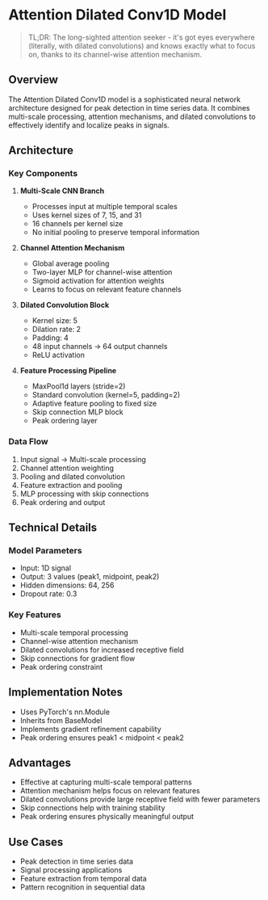 # Attention Dilated Conv1D Model

> TL;DR: The long-sighted attention seeker - it's got eyes everywhere (literally, with dilated convolutions) and knows exactly what to focus on, thanks to its channel-wise attention mechanism.

## Overview
The Attention Dilated Conv1D model is a sophisticated neural network architecture designed for peak detection in time series data. It combines multi-scale processing, attention mechanisms, and dilated convolutions to effectively identify and localize peaks in signals.

## Architecture

### Key Components
1. **Multi-Scale CNN Branch**
   - Processes input at multiple temporal scales
   - Uses kernel sizes of 7, 15, and 31
   - 16 channels per kernel size
   - No initial pooling to preserve temporal information

2. **Channel Attention Mechanism**
   - Global average pooling
   - Two-layer MLP for channel-wise attention
   - Sigmoid activation for attention weights
   - Learns to focus on relevant feature channels

3. **Dilated Convolution Block**
   - Kernel size: 5
   - Dilation rate: 2
   - Padding: 4
   - 48 input channels → 64 output channels
   - ReLU activation

4. **Feature Processing Pipeline**
   - MaxPool1d layers (stride=2)
   - Standard convolution (kernel=5, padding=2)
   - Adaptive feature pooling to fixed size
   - Skip connection MLP block
   - Peak ordering layer

### Data Flow
1. Input signal → Multi-scale processing
2. Channel attention weighting
3. Pooling and dilated convolution
4. Feature extraction and pooling
5. MLP processing with skip connections
6. Peak ordering and output

## Technical Details

### Model Parameters
- Input: 1D signal
- Output: 3 values (peak1, midpoint, peak2)
- Hidden dimensions: 64, 256
- Dropout rate: 0.3

### Key Features
- Multi-scale temporal processing
- Channel-wise attention mechanism
- Dilated convolutions for increased receptive field
- Skip connections for gradient flow
- Peak ordering constraint

## Implementation Notes
- Uses PyTorch's nn.Module
- Inherits from BaseModel
- Implements gradient refinement capability
- Peak ordering ensures peak1 < midpoint < peak2

## Advantages
- Effective at capturing multi-scale temporal patterns
- Attention mechanism helps focus on relevant features
- Dilated convolutions provide large receptive field with fewer parameters
- Skip connections help with training stability
- Peak ordering ensures physically meaningful output

## Use Cases
- Peak detection in time series data
- Signal processing applications
- Feature extraction from temporal data
- Pattern recognition in sequential data 